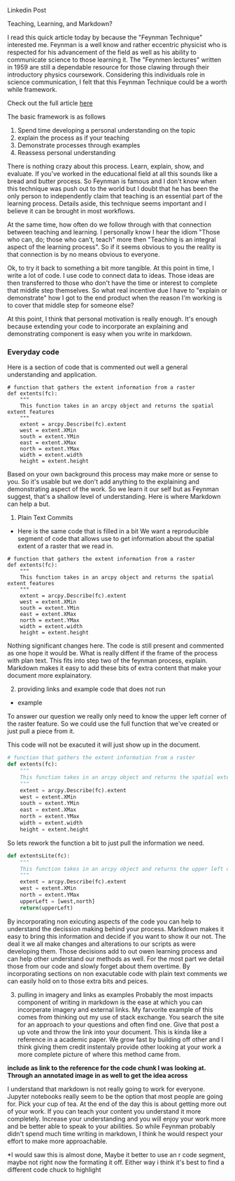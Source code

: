 Linkedin Post

Teaching, Learning, and Markdown?

I read this quick article today by because the "Feynman Technique" interested me. Feynman is a well know and rather eccentric physicist who is respected for his advancement of the field as well as his ability to communicate science to those learning it. The "Feynmen lectures" written in 1959 are still a dependable resource for those clawing through their introductory physics coursework. Considering this individuals role in science communication, I felt that this Feynman Technique could be a worth while framework.

Check out the full article [here](https://towardsdatascience.com/want-to-become-a-data-scientist-try-feynman-technique-2ea010da1c54)

The basic framework is as follows
1. Spend time developing a personal understanding on the topic
2. explain the process as if your teaching
3. Demonstrate processes through examples
4. Reassess personal understanding

There is nothing crazy about this process. Learn, explain, show, and evaluate. If you've worked in the educational field at all this sounds like a bread and butter process. So Feynman is famous and I don't know when this technique was push out to the world but I doubt that he has been the only person to independently claim that teaching is an essential part of the learning process. Details aside, this technique seems important and I believe it can be brought in most workflows.  

At the same time, how often do we follow through with that connection between teaching and learning. I personally know I hear the idiom "Those who can, do; those who can't, teach" more then "Teaching is an integral aspect of the learning process". So if it seems obvious to you the reality is that connection is by no means obvious to everyone.

Ok, to try it back to something a bit more tangible. At this point in time, I write a lot of code. I use code to connect data to ideas. Those ideas are then transferred to those who don't have the time or interest to complete that middle step themselves. So what real incentive due I have to "explain or demonstrate" how I got to the end product when the reason I'm working is to cover that middle step for someone else?

At this point, I think that personal motivation is really enough. It's enough because extending your code to incorporate an explaining and demonstrating component is easy when you write in markdown.

### Everyday code

Here is a section of code that is commented out well a general understanding and application.

```(python)
# function that gathers the extent information from a raster
def extents(fc):
    """
    This function takes in an arcpy object and returns the spatial extent features
    """
    extent = arcpy.Describe(fc).extent
    west = extent.XMin
    south = extent.YMin
    east = extent.XMax
    north = extent.YMax
    width = extent.width
    height = extent.height
```
Based on your own background this process may make more or sense to you. So it's usable but we don't add anything to the explaining and demonstrating aspect of the work. So we learn it our self but as Feynman suggest, that's a shallow level of understanding.
Here is where Markdown can help a but.

1. Plain Text Commits
 - Here is the same code that is filled in a bit
We want a reproducible segment of code that allows use to get information about the spatial extent of a raster that we read in.  

```{python}
# function that gathers the extent information from a raster
def extents(fc):
    """
    This function takes in an arcpy object and returns the spatial extent features
    """
    extent = arcpy.Describe(fc).extent
    west = extent.XMin
    south = extent.YMin
    east = extent.XMax
    north = extent.YMax
    width = extent.width
    height = extent.height
```
Nothing significant changes here. The code is still present and commented as one hope it would be. What is really diffent if the frame of the process with plan text. This fits into step two of the feynman process, explain. Markdown makes it easy to add these bits of extra content that make your document more explainatory.

2. providing links and example code that does not run
 - example

To answer our question we really only need to know the upper left corner of the raster feature. So we could use the full function that we've created or just pull a piece from it.

This code will not be exacuted it will just show up in the document.
```python
# function that gathers the extent information from a raster
def extents(fc):
    """
    This function takes in an arcpy object and returns the spatial extent features
    """
    extent = arcpy.Describe(fc).extent
    west = extent.XMin
    south = extent.YMin
    east = extent.XMax
    north = extent.YMax
    width = extent.width
    height = extent.height
```
So lets rework the function a bit to just pull the information we need.

```python
def extentsLite(fc):
    """
    This function takes in an arcpy object and returns the upper left corner
    """
    extent = arcpy.Describe(fc).extent
    west = extent.XMin
    north = extent.YMax
    upperLeft = [west,north]
    return(upperLeft)
```
By incorporating non exicuting aspects of the code you can help to understand the decission making behind your process. Markdown makes it easy to bring this information and decide if you want to show it our not. The deal it we all make changes and alterations to our scripts as were developing them. Those decisions add to out owen learning process and can help other understand our methods as well. For the most part we detail those from our code and slowly forget about them overtime. By incorporating sections on non exacutable code with plain text comments we can easily hold on to those extra bits and peices.

3. pulling in imagery and links as examples
Probably the most impacts component of writing in markdown is the ease at which you can incorperate imagery and external links. My farvorite example of this comes from thinking out my use of stack exchange. You search the site for an approach to your questions and often find one. Give that post a up vote and throw the link into your document. This is kinda like a reference in a academic paper. We grow fast by building off other and I think giving them credit instentaly provide other looking at your work a more complete picture of where this method came from.

**include as link to the reference for the code chunk I was looking at.**
**Through an annotated image in as well to get the idea across**

I understand that markdown is not really going to work for everyone. Jupyter notebooks really seem to be the option that most people are going for. Pick your cup of tea. At the end of the day this is about getting more out of your work. If you can teach your content you understand it more completely. Increase your understanding and you will enjoy your work more and be better able to speak to your abilities. So while Feynman probably didn't spend much time writing in markdown, I think he would respect your effort to make more approachable.

*I would saw this is almost done, Maybe it better to use an r code segment, maybe not right now the formating it off. Either way i think it's best to find a different code chuck to highlight 
